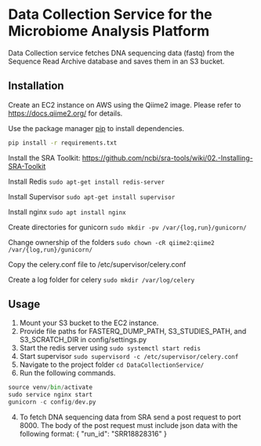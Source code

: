# Data Collection Service for the Microbiome Analysis Platform
Data Collection service fetches DNA sequencing data (fastq) from the Sequence Read Archive database and saves them in an S3 bucket.

## Installation

Create an EC2 instance on AWS using the Qiime2 image. Please refer to https://docs.qiime2.org/ for details.

Use the package manager [pip](https://pip.pypa.io/en/stable/) to install dependencies.

```bash
pip install -r requirements.txt
```

Install the SRA Toolkit: https://github.com/ncbi/sra-tools/wiki/02.-Installing-SRA-Toolkit

Install Redis 
```sudo apt-get install redis-server```

Install Supervisor 
```sudo apt-get install supervisor```

Install nginx 
```sudo apt install nginx```

Create directories for gunicorn
```sudo mkdir -pv /var/{log,run}/gunicorn/```

Change ownership of the folders
```sudo chown -cR qiime2:qiime2 /var/{log,run}/gunicorn/```

Copy the celery.conf file to /etc/supervisor/celery.conf

Create a log folder for celery
```sudo mkdir /var/log/celery```



## Usage
1. Mount your S3 bucket to the EC2 instance.
2. Provide file paths for FASTERQ_DUMP_PATH, S3_STUDIES_PATH, and S3_SCRATCH_DIR in config/settings.py
3. Start the redis server using ```sudo systemctl start redis```
4. Start supervisor ```sudo supervisord -c /etc/supervisor/celery.conf```
5. Navigate to the project folder ```cd DataCollectionService/```  
6. Run the following commands.

```python
source venv/bin/activate  
sudo service nginx start
gunicorn -c config/dev.py
```

4. To fetch DNA sequencing data from SRA send a post request to port 8000. The body of the post request must include json data with the following format:
{
  "run_id": "SRR18828316"
}
